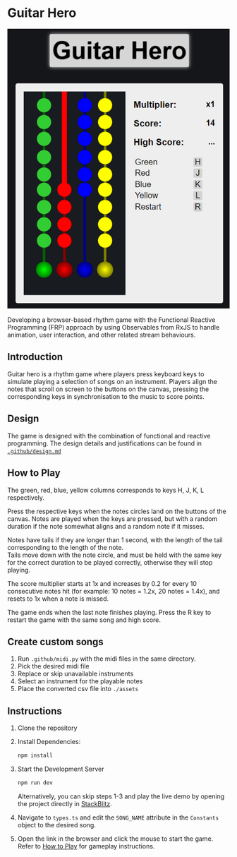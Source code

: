 # Guitar Hero

<p align="center">
    <img src="https://raw.githubusercontent.com/OpagueGlass/guitar-hero/main/.github/guitar-hero.png" alt="Guitar Hero Gameplay"/>
</p>

Developing a browser-based rhythm game with the Functional Reactive Programming (FRP) approach by using Observables from
RxJS to handle animation, user interaction, and other related stream behaviours.

## Introduction

Guitar hero is a rhythm game where players press keyboard keys to simulate playing a selection of songs on an
instrument. Players align the notes that scroll on screen to the buttons on the canvas, pressing the corresponding keys
in synchronisation to the music to score points.

## Design

The game is designed with the combination of functional and reactive programming. The design details and justifications
can be found in [`.github/design.md`](https://github.com/OpagueGlass/guitar-hero/blob/main/.github/design.md)

## How to Play

The green, red, blue, yellow columns corresponds to keys H, J, K, L respectively.

Press the respective keys when the notes circles land on the buttons of the canvas. Notes are played when the keys are
pressed, but with a random duration if the note somewhat aligns and a random note if it misses.

Notes have tails if they are longer than 1 second, with the length of the tail corresponding to the length of the note.  
Tails move down with the note circle, and must be held with the same key for the correct duration to be played
correctly, otherwise they will stop playing.

The score multiplier starts at 1x and increases by 0.2 for every 10 consecutive notes hit (for example: 10 notes = 1.2x,
20 notes = 1.4x), and resets to 1x when a note is missed.

The game ends when the last note finishes playing. Press the R key to restart the game with the same song and high
score.

## Create custom songs

1. Run `.github/midi.py` with the midi files in the same directory.
2. Pick the desired midi file
3. Replace or skip unavailable instruments
4. Select an instrument for the playable notes
5. Place the converted csv file into `./assets`

## Instructions

1. Clone the repository

2. Install Dependencies:

    ```bash
    npm install
    ```

3. Start the Development Server

    ```bash
    npm run dev
    ```

    Alternatively, you can skip steps 1-3 and play the live demo by opening the project directly in 
    [StackBlitz](https://stackblitz.com/github/OpagueGlass/).

4. Navigate to `types.ts` and edit the `SONG_NAME` attribute in the `Constants` object to the desired song.

5. Open the link in the browser and click the mouse to start the game. Refer to [How to Play](#How-to-Play) for gameplay
   instructions.
